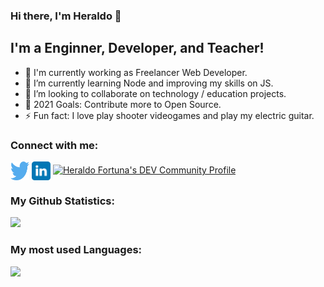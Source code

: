 ### Hi there, I'm Heraldo 👋

## I'm a Enginner, Developer, and Teacher!

- 🔭 I'm currently working as Freelancer Web Developer.
- 🌱 I’m currently learning Node and improving my skills on JS.
- 👯 I’m looking to collaborate on technology / education projects.
- 🥅 2021 Goals: Contribute more to Open Source.
- ⚡ Fun fact: I love play shooter videogames and play my electric guitar.

### Connect with me:

<p align="left">
  <a href="https://twitter.com/heraldofortuna" target="blank"><img align="center" src="assets/twitter.svg" alt="Twitter of Heraldo Fortuna" height="30" width="30" /></a>
  <a href="https://www.linkedin.com/in/heraldo-fortuna/" target="blank"><img align="center" src="assets/linkedin.svg" alt="Linkedin of Heraldo Fortuna" height="30" width="30" /></a>
  <a href="https://dev.to/heraldofortuna"><img src="https://d2fltix0v2e0sb.cloudfront.net/dev-badge.svg" alt="Heraldo Fortuna's DEV Community Profile" height="30" width="30" /></a>
</p>

### My Github Statistics:

<img height="180em" src="https://github-readme-stats.vercel.app/api?username=heraldofortuna&show_icons=true&hide_border=true" />

### My most used Languages:

<img height="180em" src="https://github-readme-stats.vercel.app/api/top-langs/?username=heraldofortuna&exclude_repo=KNN-Image-Classification&show_icons=true&hide_border=true&layout=compact&langs_count=8" />

